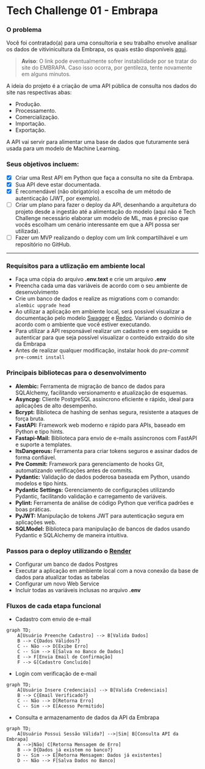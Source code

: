 # Tech Challenge 01 - Embrapa

### O problema

Você foi contratado(a) para uma consultoria e seu trabalho envolve analisar os dados de vitivinicultura da Embrapa, 
os quais estão disponíveis [aqui](http://vitibrasil.cnpuv.embrapa.br/index.php?opcao=opt_01).

> **Aviso**: O link pode eventualmente sofrer instabilidade por se tratar do site do EMBRAPA. Caso isso ocorra, 
> por gentileza, tente novamente em alguns minutos.

A ideia do projeto é a criação de uma API pública de consulta nos dados do site nas respectivas abas:
- Produção.
- Processamento.
- Comercialização.
- Importação.
- Exportação.


A API vai servir para alimentar uma base de dados que futuramente será usada para um modelo de Machine Learning.

### Seus objetivos incluem:
-[x] Criar uma Rest API em Python que faça a consulta no site da Embrapa.
-[x] Sua API deve estar documentada.
-[x] É recomendável (não obrigatório) a escolha de um método de autenticação (JWT, por exemplo).
-[ ] Criar um plano para fazer o deploy da API, desenhando a arquitetura do projeto desde a ingestão até a alimentação do modelo (aqui não é Tech Challenge necessário elaborar um modelo de ML, mas é preciso que vocês escolham um cenário interessante em que a API possa ser utilizada).
-[ ] Fazer um MVP realizando o deploy com um link compartilhável e um repositório no GitHub.

---

### Requisitos para a utlização em ambiente local
- Faça uma cópia do arquivo **.env.text** e crie um arquivo **.env**
- Preencha cada uma das variáveis de acordo com o seu ambiente de desenvolvimento
- Crie um banco de dados e realize as migrations com o comando: ``alembic upgrade head``
- Ao utilizar a aplicação em ambiente local, será possível visualizar a documentação pelo modelo [Swagger](http://127.0.0.1:8000/docs) e [Redoc](http://127.0.0.1:8000/redoc). Variando o domínio de acordo com o ambiente que você estiver executando.
- Para utilizar a API responsável realizar um cadastro e em seguida se autenticar para que seja possível visualizar o conteúdo extraído do site da Embrapa
- Antes de realizar qualquer modificação, instalar hook do *pre-commit* ``pre-commit install``


### Principais bibliotecas para o desenvolvimento
- **Alembic:** Ferramenta de migração de banco de dados para SQLAlchemy, facilitando versionamento e atualização de esquemas.
- **Asyncpg:** Cliente PostgreSQL assíncrono eficiente e rápido, ideal para aplicações de alto desempenho.
- **Bcrypt:** Biblioteca de hashing de senhas segura, resistente a ataques de força bruta.
- **FastAPI:** Framework web moderno e rápido para APIs, baseado em Python e tipo hints.
- **Fastapi-Mail:** Biblioteca para envio de e-mails assíncronos com FastAPI e suporte a templates.
- **ItsDangerous:** Ferramenta para criar tokens seguros e assinar dados de forma confiável.
- **Pre Commit:** Framework para gerenciamento de hooks Git, automatizando verificações antes de commits.
- **Pydantic:** Validação de dados poderosa baseada em Python, usando modelos e tipo hints.
- **Pydantic Settings:** Gerenciamento de configurações utilizando Pydantic, facilitando validação e carregamento de variáveis.
- **Pylint:** Ferramenta de análise de código Python que verifica padrões e boas práticas.
- **PyJWT:** Manipulação de tokens JWT para autenticação segura em aplicações web.
- **SQLModel:** Biblioteca para manipulação de bancos de dados usando Pydantic e SQLAlchemy de maneira intuitiva.

### Passos para o deploy utilizando o [Render](https://dashboard.render.com/)
- Configurar um banco de dados Postgres
- Executar a aplicação em ambiente local com a nova conexão da base de dados para atualizar todas as tabelas
- Configurar um novo Web Service
- Incluir todas as variáveis inclusas no arquivo **.env**

### Fluxos de cada etapa funcional
- Cadastro com envio de e-mail
```mermaid
graph TD;
    A[Usuário Preenche Cadastro] --> B[Valida Dados]
    B --> C{Dados Válidos?}
    C -- Não --> D[Exibe Erro]
    C -- Sim --> E[Salva no Banco de Dados]
    E --> F[Envia Email de Confirmação]
    F --> G[Cadastro Concluído]
```

- Login com verificação de e-mail
```mermaid
graph TD;
    A[Usuário Insere Credenciais] --> B[Valida Credenciais]
    B --> C{Email Verificado?}
    C -- Não --> D[Retorna Erro]
    C -- Sim --> E[Acesso Permitido]

```

- Consulta e armazenamento de dados da API da Embrapa
```mermaid
graph TD;
    A[Usuário Possui Sessão Válida?] -->|Sim| B[Consulta API da Embrapa]
    A -->|Não| C[Retorna Mensagem de Erro]
    B --> D{Dados já existem no banco?}
    D -- Sim --> E[Retorna Mensagem: Dados já existentes]
    D -- Não --> F[Salva Dados no Banco]
```
